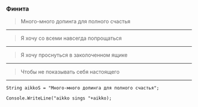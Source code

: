 ### Финита ###
>Много-много допинга для полного счастья
---
>Я хочу со всеми навсегда попрощаться
---
>Я хочу проснуться в заколоченном ящике
---
>Чтобы не показывать себя настоящего
---
```
String aikkoS = "Много-много допинга для полного счастья";

Console.WriteLine("aikko sings "+aikko); 
```
